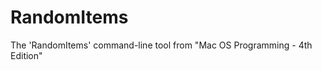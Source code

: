 RandomItems
===========

The 'RandomItems' command-line tool from "Mac OS Programming - 4th Edition"
